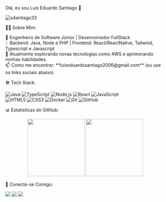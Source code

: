 Olá, eu sou Luis Eduardo Santiago 👋

<p align="left"> <img src="https://komarev.com/ghpvc/?username=s4antiago33&label=Profile%20views&color=0e75b6&style=flat" alt="s4antiago33" /> </p>

👨‍💻 Sobre Mim:

<p align="left">
  🚀 Engenheiro de Software Júnior | Desenvolvedor FullStack<br>
  💡 Backend: Java, Node e PHP | Frontend: React/ReactNative, Tailwind, Typescript e Javascript<br>
  🌱 Atualmente explorando novas tecnologias como AWS e aprimorando minhas habilidades.<br>
  📫 Como me encontrar: **luiseduardosantiago2006@gmail.com** (ou use os links sociais abaixo)
</p>





🛠️ Tech Stack:

<p align="left">
  <img src="https://img.shields.io/badge/Java-ED8B00?style=for-the-badge&logo=openjdk&logoColor=white" alt="Java"/>
  <img src="https://img.shields.io/badge/TypeScript-007ACC?style=for-the-badge&logo=typescript&logoColor=white" alt="TypeScript"/>
  <img src="https://img.shields.io/badge/Node.js-43853D?style=for-the-badge&logo=node.js&logoColor=white" alt="Node.js"/>
  <img src="https://img.shields.io/badge/React-20232A?style=for-the-badge&logo=react&logoColor=61DAFB" alt="React"/>
  <img src="https://img.shields.io/badge/JavaScript-F7DF1E?style=for-the-badge&logo=javascript&logoColor=black" alt="JavaScript"/>
  <br>
  <img src="https://img.shields.io/badge/HTML5-E34F26?style=for-the-badge&logo=html5&logoColor=white" alt="HTML5"/>
  <img src="https://img.shields.io/badge/CSS3-1572B6?style=for-the-badge&logo=css3&logoColor=white" alt="CSS3"/>
  <img src="https://img.shields.io/badge/Docker-2496ED?style=for-the-badge&logo=docker&logoColor=white" alt="Docker"/>
  <img src="https://img.shields.io/badge/GIT-E44C30?style=for-the-badge&logo=git&logoColor=white" alt="Git"/>
  <img src="https://img.shields.io/badge/GitHub-100000?style=for-the-badge&logo=github&logoColor=white" alt="GitHub"/>
</p>





📊 Estatísticas do GitHub:

<p align="center">
  <img height="180em" src="https://github-readme-stats.vercel.app/api?username=s4antiago33&show_icons=true&theme=dracula&include_all_commits=true&count_private=true"/>
  <img height="180em" src="https://github-readme-stats.vercel.app/api/top-langs/?username=s4antiago33&layout=compact&langs_count=8&theme=dracula"/>
</p>





🔗 Conecte-se Comigo:

<p align="left">
  <a href="https://linkedin.com/in/luis-eduardo-santiago-02857b296" target="_blank"><img src="https://img.shields.io/badge/-LinkedIn-%230077B5?style=for-the-badge&logo=linkedin&logoColor=white" target="_blank"></a>
  <a href="https://instagram.com/santiago_luiseduardo" target="_blank"><img src="https://img.shields.io/badge/-Instagram-%23E4405F?style=for-the-badge&logo=instagram&logoColor=white" target="_blank"></a>
  <a href="https://orcid.org/0009-0002-5069-3194" target="_blank"><img src="https://img.shields.io/badge/ORCID-0009--0002--5069--3194-A6CE39?style=for-the-badge&logo=orcid&logoColor=white" target="_blank"></a>
</p>

